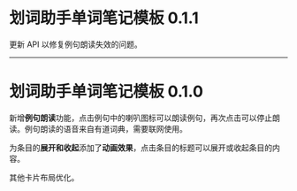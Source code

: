 # 划词助手单词笔记模板 0.1.1

更新 API 以修复例句朗读失效的问题。

---

# 划词助手单词笔记模板 0.1.0

新增**例句朗读**功能，点击例句中的喇叭图标可以朗读例句，再次点击可以停止朗读。例句朗读的语音来自有道词典，需要联网使用。

为条目的**展开和收起**添加了**动画效果**，点击条目的标题可以展开或收起条目的内容。

其他卡片布局优化。
